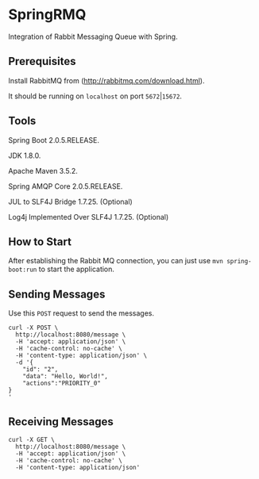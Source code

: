 # SpringRMQ

Integration of Rabbit Messaging Queue with Spring.

## Prerequisites

Install RabbitMQ from (http://rabbitmq.com/download.html).

It should be running on `localhost` on port `5672`|`15672`.

## Tools

Spring Boot 2.0.5.RELEASE.

JDK 1.8.0.

Apache Maven 3.5.2.

Spring AMQP Core 2.0.5.RELEASE.

JUL to SLF4J Bridge 1.7.25. (Optional)

Log4j Implemented Over SLF4J 1.7.25. (Optional)

## How to Start

After establishing the Rabbit MQ connection, you can just use 
```mvn spring-boot:run``` to start the application.

## Sending Messages

Use this `POST` request to send the messages.

```
curl -X POST \
  http://localhost:8080/message \
  -H 'accept: application/json' \
  -H 'cache-control: no-cache' \
  -H 'content-type: application/json' \
  -d '{
    "id": "2",
    "data": "Hello, World!",
    "actions":"PRIORITY_0"
}
'
```

## Receiving Messages

```
curl -X GET \
  http://localhost:8080/message \
  -H 'accept: application/json' \
  -H 'cache-control: no-cache' \
  -H 'content-type: application/json'
  ```
